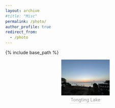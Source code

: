 ```yaml
---
layout: archive
#title: "Misc"
permalink: /photo/
author_profile: true
redirect_from:
  - /photo
---
```


{% include base_path %}

<center>
    <img style="width: 30%;" 
    src="../images/DongtingLake.jpg">
    <br>
    <div style="color:orange; border-bottom: 1px solid #d9d9d9;
         display: inline-block; color: #999; padding: 2px;">Tongting Lake</div>
</center>

